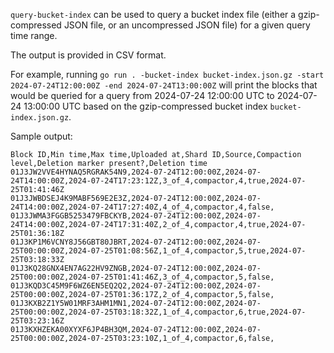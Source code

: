`query-bucket-index` can be used to query a bucket index file (either a gzip-compressed JSON file, or an uncompressed JSON file) for a given query time range.

The output is provided in CSV format.

For example, running `go run . -bucket-index bucket-index.json.gz -start 2024-07-24T12:00:00Z -end 2024-07-24T13:00:00Z` will print the blocks that would be
queried for a query from 2024-07-24 12:00:00 UTC to 2024-07-24 13:00:00 UTC based on the gzip-compressed bucket index `bucket-index.json.gz`.

Sample output:

```
Block ID,Min time,Max time,Uploaded at,Shard ID,Source,Compaction level,Deletion marker present?,Deletion time
01J3JW2VVE4HYNAQ5RGRAK54N9,2024-07-24T12:00:00Z,2024-07-24T14:00:00Z,2024-07-24T17:23:12Z,3_of_4,compactor,4,true,2024-07-25T01:41:46Z
01J3JWBDSEJ4K9MABF569E2E3Z,2024-07-24T12:00:00Z,2024-07-24T14:00:00Z,2024-07-24T17:27:40Z,4_of_4,compactor,4,false,
01J3JWMA3FGGB5253479FBCKYB,2024-07-24T12:00:00Z,2024-07-24T14:00:00Z,2024-07-24T17:31:40Z,2_of_4,compactor,4,true,2024-07-25T01:36:18Z
01J3KP1M6VCNY8J56GBT80JBRT,2024-07-24T12:00:00Z,2024-07-25T00:00:00Z,2024-07-25T01:08:56Z,1_of_4,compactor,5,true,2024-07-25T03:18:33Z
01J3KQ28GNX4EN7AG22HV9ZNGB,2024-07-24T12:00:00Z,2024-07-25T00:00:00Z,2024-07-25T01:41:46Z,3_of_4,compactor,5,false,
01J3KQD3C45M9F6WZ6EN5EQ2Q2,2024-07-24T12:00:00Z,2024-07-25T00:00:00Z,2024-07-25T01:36:17Z,2_of_4,compactor,5,false,
01J3KXB2Z1Y5W01MRF3AHM1MN1,2024-07-24T12:00:00Z,2024-07-25T00:00:00Z,2024-07-25T03:18:32Z,1_of_4,compactor,6,true,2024-07-25T03:23:16Z
01J3KXHZEKA00XYXF6JP4BH3QM,2024-07-24T12:00:00Z,2024-07-25T00:00:00Z,2024-07-25T03:23:10Z,1_of_4,compactor,6,false,
```

